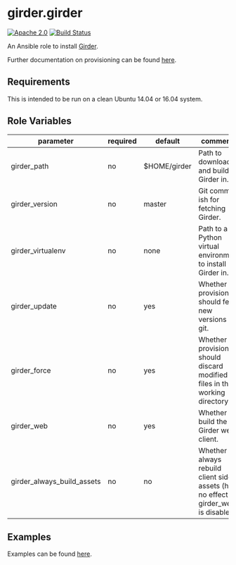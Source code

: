 girder.girder
=============
[![Apache 2.0](https://img.shields.io/badge/license-Apache%202-blue.svg)](https://raw.githubusercontent.com/girder/ansible-role-girder/master/LICENSE)
[![Build Status](https://travis-ci.org/girder/ansible-role-girder.svg?branch=master)](https://travis-ci.org/girder/ansible-role-girder)

An Ansible role to install [Girder](https://github.com/girder/girder).

Further documentation on provisioning can be found [here](https://girder.readthedocs.io/en/latest/provisioning.html).

Requirements
------------

This is intended to be run on a clean Ubuntu 14.04 or 16.04 system.

Role Variables
--------------

| parameter                  | required | default      | comments                                                                                |
| -------------------------- | -------- | ------------ | --------------------------------------------------------------------------------------- |
| girder_path                | no       | $HOME/girder | Path to download and build Girder in.                                                   |
| girder_version             | no       | master       | Git commit-ish for fetching Girder.                                                     |
| girder_virtualenv          | no       | none         | Path to a Python virtual environment to install Girder in.                              |
| girder_update              | no       | yes          | Whether provisioning should fetch new versions via git.                                 |
| girder_force               | no       | yes          | Whether provisioning should discard modified files in the working directory.            |
| girder_web                 | no       | yes          | Whether to build the Girder web client.                                                 |
| girder_always_build_assets | no       | no           | Whether to always rebuild client side assets (has no effect if girder_web is disabled). |

Examples
--------
Examples can be found [here](https://github.com/girder/girder/tree/master/devops/ansible/examples).
